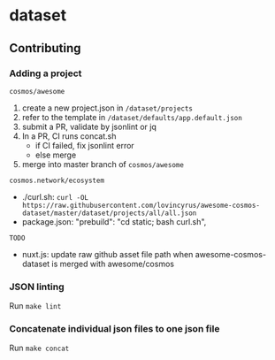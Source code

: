 # dataset

## Contributing

### Adding a project

`cosmos/awesome`

1. create a new project.json in `/dataset/projects`
2. refer to the template in `/dataset/defaults/app.default.json`
3. submit a PR, validate by jsonlint or jq
4. In a PR, CI runs concat.sh
    - if CI failed, fix jsonlint error
    - else merge
5. merge into master branch of `cosmos/awesome`

`cosmos.network/ecosystem`

- ./curl.sh: `curl -OL https://raw.githubusercontent.com/lovincyrus/awesome-cosmos-dataset/master/dataset/projects/all/all.json`
- package.json: "prebuild": "cd static; bash curl.sh",

`TODO`

- nuxt.js: update raw github asset file path when awesome-cosmos-dataset is merged with awesome/cosmos

### JSON linting

Run `make lint`

### Concatenate individual json files to one json file

Run `make concat`

